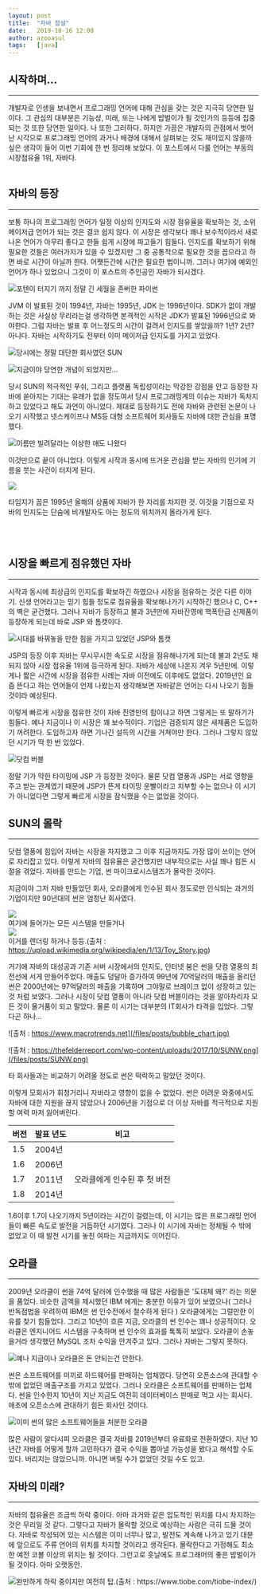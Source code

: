 ```yaml
---
layout: post
title:  "자바 잡설"
date:   2019-10-16 12:00
author: azooasul
tags:	[java]
---
```


## 시작하며...
----

개발자로 인생을 보내면서 프로그래밍 언어에 대해 관심을 갖는 것은 지극히 당연한 일이다. 그 관심의 대부분은 기능성, 미래, 또는 나에게 밥벌이가 될 것인가의 등등에 집중되는 것 또한 당연한 일이다. 나 또한 그러하다. 하지만 가끔은 개발자의 관점에서 벗어난 시각으로 프로그래밍 언어의 과거나 배경에 대해서 살펴보는 것도 재미있지 않을까 싶은 생각이 들어 이번 기회에 한 번 정리해 보았다. 이 포스트에서 다룰 언어는 부동의 시장점유율 1위, 자바다.
<br><br>


## 자바의 등장
----

보통 하나의 프로그래밍 언어가 일정 이상의 인지도와 시장 점유율을 확보하는 것, 소위 메이저급 언어가 되는 것은 결코 쉽지 않다. 이 시장은 생각보다 꽤나 보수적이라서 새로 나온 언어가 아무리 좋다고 한들 쉽게 시장에 파고들기 힘들다. 인지도를 확보하기 위해 필요한 것들은 여러가지가 있을 수 있겠지만 그 중 공통적으로 필요한 것을 꼽으라고 하면 바로 시간이 아닐까 한다. 어쨋든간에 시간은 필요한 법이니까. 그러나 여기에 예외인 언어가 하나 있었으니 그것이 이 포스트의 주인공인 자바가 되시겠다.

![포텐이 터지기 까지 정말 긴 세월을 존버한 파이썬](/files/posts/python-logo.png)

JVM 이 발표된 것이 1994년, 자바는 1995년, JDK 는 1996년이다. SDK가 없이 개발하는 것은 사실상 무리라는걸 생각하면 본격적인 시작은 JDK가 발표된 1996년으로 봐야한다. 그럼 자바는 발표 후 어느정도의 시간이 걸려서 인지도를 쌓았을까? 1년? 2년? 아니다. 자바는 시작하기도 전부터 이미 메이저급 인지도를 가지고 있었다. 

![당시에는 정말 대단한 회사였던 SUN](/files/posts/Sun-Logo.png)

![지금이야 당연한 개념이 되었지만...](/files/posts/wora.png)

당시 SUN의 적극적인 푸쉬, 그리고 플랫폼 독립성이라는 막강한 강점을 안고 등장한 자바에 쏟아지는 기대는 유래가 없을 정도여서 당시 프로그래밍계의 이슈는 자바가 독차지하고 있었다고 해도 과언이 아니었다. 제대로 등장하기도 전에 자바와 관련된 논문이 나오기 시작했고 넷스케이프나 MS등 대형 소프트웨어 회사들도 자바에 대한 관심을 표명했다. 

![이름만 빌려달라는 이상한 애도 나왔다](/files/posts/jslogo.jpg)

이것만으로 끝이 아니었다. 이렇게 시작과 동시에 뜨거운 관심을 받는 자바의 인기에 기름을 붓는 사건이 터지게 된다.


<img src="/files/posts/1101951225_400.jpg">


타임지가 꼽은 1995년 올해의 상품에 자바가 한 자리를 차지한 것. 이것을 기점으로 자바의 인지도는 단숨에 비개발자도 아는 정도의 위치까지 올라가게 된다.

<br><br>

## 시장을 빠르게 점유했던 자바
----

시작과 동시에 최상급의 인지도를 확보하긴 하였으나 시장을 점유하는 것은 다른 이야기. 신생 언어라고는 믿기 힘들 정도로 점유율을 확보해나가기 시작하긴 했으나 C, C++ 의 벽은 굳건했다. 그러나 자바가 등장하고 불과 3년만에 자바진영에 핵폭탄급 신제품이 등장하게 되는데 바로 JSP 와 톰캣이다.

![시대를 바꿔놓을 만한 힘을 가지고 있었던 JSP와 톰캣](/files/posts/jsp_tomcat.jpg)

JSP의 등장 이후 자바는 무시무시한 속도로 시장을 점유해나가게 되는데 불과 2년도 채 되지 않아 시장 점유율 1위에 등극하게 된다. 자바가 세상에 나온지 겨우 5년만에. 이렇게나 짧은 시간에 시장을 점유한 사례는 자바 이전에도 이후에도 없었다. 2019년인 요즘 뜬다고 하는 언어들이 언제 나왔는지 생각해보면 자바같은 언어는 다시 나오기 힘들것이라 예상된다.

이렇게 빠르게 시장을 점유한 것이 자바 진영만의 힘이냐고 하면 그렇게는 또 말하기가 힘들다. 예나 지금이나 이 시장은 꽤 보수적이다. 기업은 검증되지 않은 새제품은 도입하기 꺼려한다. 도입하고자 하면 기나긴 설득의 시간을 거쳐야만 한다. 그러나 그렇지 않았던 시기가 딱 한 번 있었다.


![닷컴 버블](/files/posts/1200px-Nasdaq_Composite_dot-com_bubble.svg.png)

정말 기가 막힌 타이밍에 JSP 가 등장한 것이다. 물론 닷컴 열풍과 JSP는 서로 영향을 주고 받는 관계였기 때문에 JSP가 뜬게 타이밍 운빨이라고 치부할 수는 없으나 이 시기가 아니었다면 그렇게 빠르게 시장을 잠식했을 수는 없었을 것이다.

## SUN의 몰락
----

닷컴 열풍에 힘입어 자바는 시장을 차지했고 그 이후 지금까지도 가장 많이 쓰이는 언어로 자리잡고 있다. 이렇게 자바의 점유율은 굳건했지만 내부적으로는 사실 꽤나 힘든 시절을 겪었다. 자바를 만드는 기업, 썬 마이크로시스템즈가 몰락한 것이다.


지금이야 그저 자바 만들었던 회사, 오라클에게 인수된 회사 정도로만 인식되는 과거의 기업이지만 90년대의 썬은 엄청난 회사였다.

<img src="/files/posts/1994_FIFA_World_Cup.svg.png"><br/>
여기에 들어가는 모든 시스템을 만들거나<br />
<img src="/files/posts/Toy_Story.jpg"><br/>
이거를 렌더링 하거나 등등.(출처 : https://upload.wikimedia.org/wikipedia/en/1/13/Toy_Story.jpg)<br/>



거기에 자바의 대성공과 기존 서버 시장에서의 인지도, 인터넷 붐은 썬을 닷컴 열풍의 최전선에 서게 만들어주었다. 매출도 덩달아 증가하여 99년에 70억달러의 매출을 올리던 썬은 2000년에는 97억달러의 매출을 기록하며 그야말로 브레이크 없이 성장하고 있는 것 처럼 보였다. 그러나 시장이 닷컴 열풍이 아니라 닷컴 버블이라는 것을 알아차리자 모든 것이 물거품이 되고 말았다. 물론 이 시기는 대부분의 IT회사가 타격을 입었다. 그렇다곤 하나...

![출처 : https://www.macrotrends.net](/files/posts/bubble_chart.jpg)


![출처 : https://thefelderreport.com/wp-content/uploads/2017/10/SUNW.png](/files/posts/SUNW.png)

타 회사들과는 비교하기 어려울 정도로 썬은 떡락하고 말았던 것이다. 

이렇게 모회사가 휘청거리니 자바라고 영향이 없을 수 없었다. 썬은 어려운 와중에서도 자바에 대한 지원을 끊지 않았으나 2006년을 기점으로 더 이상 자바를 적극적으로 지원할 여력 마저 잃어버린다. 

|버전|발표 년도| 비고|
|-------|-------|------|
|1.5| 2004년 | |
|1.6| 2006년| |
|1.7| 2011년| 오라클에게 인수된 후 첫 버전 |
|1.8| 2014년| | 

1.6이후 1.7이 나오기까지 5년이라는 시간이 걸렸는데, 이 시기는 많은 프로그래밍 언어들이 빠른 속도로 발전을 거듭하던 시기였다. 그러나 이 시기에 자바는 정체될 수 밖에 없었고 이 때 발전 시기를 놓친 여파는 지금까지도 이어진다.


## 오라클
---
2009년 오라클이 썬을 74억 달러에 인수했을 때 많은 사람들은 '도대체 왜?' 라는 의문을 품었다. 비슷한 금액을 제시했던 IBM 에게는 충분한 이유가 있어 보였으나( 그러나 반독점법을 우려하여 IBM은 썬 인수전에서 철수하게 된다 ) 오라클에게는 그럴만한 이유를 찾기 힘들었다. 그리고 10년이 흐른 지금, 오라클의 썬 인수는 꽤나 성공적이다. 오라클은 엔지니어드 시스템을 구축하며 썬 인수의 효과를 톡톡히 보았다. 오라클이 손놓을거라 생각했던 MySQL 조차 수익을 안겨주고 있다. 그러나 자바는 그렇지 못하다.

![예나 지금이나 오라클은 돈 안되는건 안한다.](/files/posts/oracle_logo.png)

썬은 소프트웨어를 미끼로 하드웨어를 판매하는 업체였다. 당연히 오픈소스에 관대할 수 밖에 없었던 매출구조를 가지고 있었다. 그러나 오라클은 소프트웨어를 판매하는 업체다. 썬을 인수한지 10년이 지난 지금도 여전히 데이터베이스 판매로 먹고 사는 회사다. 애초에 오픈소스에 관대하기 힘든 회사인 것이다. 

![이미 썬의 많은 소프트웨어들을 처분한 오라클](/files/posts/netbeans_openoffice.jpg)

많은 사람이 알다시피 오라클은 결국 자바를 2019년부터 유료화로 전환하였다. 지난 10년간 자바를 어떻게 할까 고민하다가 결국 수익을 뽑아낼 가능성을 봤다고 해석할 수도 있다. 버리지는 않았으니까. 아니면 버릴 수가 없었던 것일 수도 있고.


## 자바의 미래?  
----

자바의 점유율은 조금씩 하락 중이다. 아마 과거와 같은 압도적인 위치를 다시 차지하는것은 무리일 것 같다. 그렇다고 자바가 몰락할 것으로 예상하는 사람은 극히 드물 것이다. 자바로 작성되어 있는 시스템은 이미 너무나 많고, 발전도 계속해 나가고 있기 대문에 앞으로도 주류 언어의 위치를 차지할 것이라고 생각된다. 몰락한다고 가정해도 최소한 예전 코볼 이상의 위치는 될 것이다. 그런고로 훗날에도 프로그래머의 좋은 밥벌이가 될 것이다. 아마 오랫동안.

![완만하게 하락 중이지만 여전히 탑.(출처 : https://www.tiobe.com/tiobe-index/)](/files/posts/pl_share_graph.jpg)